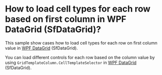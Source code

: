 # How to load cell types for each row based on first column in WPF DataGrid (SfDataGrid)?

This sample show cases how to load cell types for each row on first column value in [WPF DataGrid](https://www.syncfusion.com/wpf-controls/datagrid) (SfDataGrid).

You can load different controls for each row based on the column value by using `GridTemplateColumn.CellTemplateSelector` in [WPF DataGrid](https://www.syncfusion.com/wpf-controls/datagrid) (SfDataGrid).